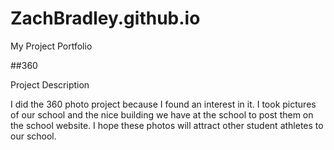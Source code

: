 # ZachBradley.github.io
My Project Portfolio

##360

<script src='//vizor.io/static/scripts/vizor-360-embed.js' data-vizorurl='//vizor.io/embed/zachbradley1/2018-east-360-camera-project'></script>

Project Description

I did the 360 photo project because I found an interest in it. I took pictures of our school and the nice building we have at the school to post them on the school website. I hope these photos will attract other student athletes to our school.
